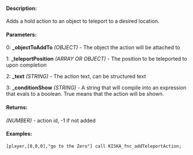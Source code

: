 #### Description:
Adds a hold action to an object to teleport to a desired location.

#### Parameters:
0: **_objectToAddTo** *(OBJECT)* - The object the action will be attached to

1: **_teleportPosition** *(ARRAY OR OBJECT)* - The position to be teleported to upon completion

2: **_text** *(STRING)* - The action text, can be structured text

3: **_conditionShow** *(STRING)* - A string that will compile into an expression thatevals to a boolean. True means that the action will be shown.

#### Returns:
*(NUMBER)* - action id, -1 if not added

#### Examples:
```sqf
[player,[0,0,0],"go to the Zero"] call KISKA_fnc_addTeleportAction;
```

